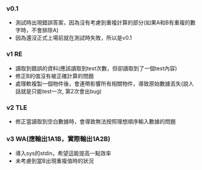 ### v0.1
- 測試時出現錯誤答案，因為沒有考慮到重複計算的部分(如果A和B有重複的數字時，不會排除A)
- 因為還沒正式上場前就在測試時失敗，所以是v0.1

### v1 RE
- 讀取到錯誤的資料(應該讀取到test次數，但卻讀取到了一個test內容)
- 修正B的值沒有被正確計算的問題
- 處理軟複製一個物件後，會連帶影響所有相關物件，導致原始數據丟失(說人話就是只能test一次, 第2次會出bug)

### v2 TLE
- 修正當讀取到空白數據時，會導致無法按照理想順序輸入數據的問題

### v3 WA(應輸出1A1B，實際輸出1A2B)
- 導入sys的stdin，希望這能提高一點效率
- 未考慮到當B出現重複值時的狀況
